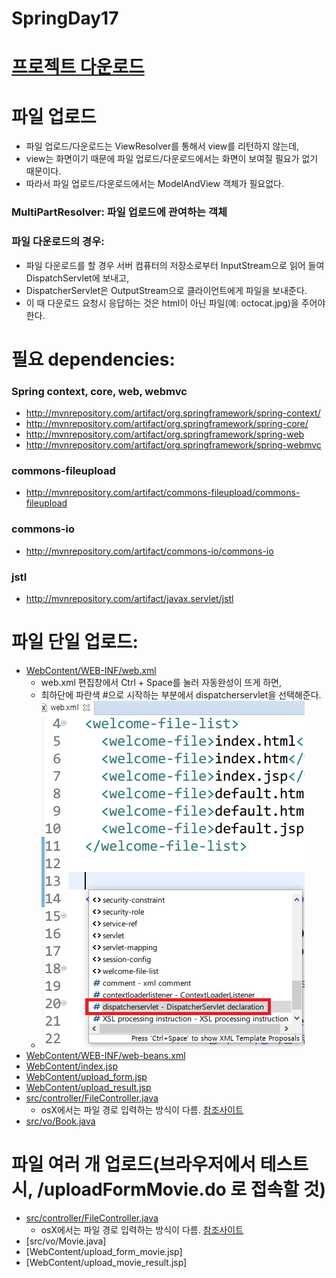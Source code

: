 SpringDay17
=============
# [프로젝트 다운로드](https://github.com/irrationnelle/SpringWorkspace/blob/master/SpringDay17/SpringDay17.zip)
# 파일 업로드
* 파일 업로드/다운로드는 ViewResolver를 통해서 view를 리턴하지 않는데,
* view는 화면이기 때문에 파일 업로드/다운로드에서는 화면이 보여질 필요가 없기 때문이다.
* 따라서 파일 업로드/다운로드에서는 ModelAndView 객체가 필요없다.

### MultiPartResolver: 파일 업로드에 관여하는 객체
### 파일 다운로드의 경우:
* 파일 다운로드를 할 경우 서버 컴퓨터의 저장소로부터 InputStream으로 읽어 들여 DispatchServlet에 보내고,
* DispatcherServlet은 OutputStream으로 클라이언트에게 파일을 보내준다.
* 이 때 다운로드 요청시 응답하는 것은 html이 아닌 파일(예: octocat.jpg)을 주어야 한다.

# 필요 dependencies:
### Spring context, core, web, webmvc
* http://mvnrepository.com/artifact/org.springframework/spring-context/
* http://mvnrepository.com/artifact/org.springframework/spring-core/
* http://mvnrepository.com/artifact/org.springframework/spring-web
* http://mvnrepository.com/artifact/org.springframework/spring-webmvc

### commons-fileupload
* http://mvnrepository.com/artifact/commons-fileupload/commons-fileupload
    
### commons-io
* http://mvnrepository.com/artifact/commons-io/commons-io

### jstl
* http://mvnrepository.com/artifact/javax.servlet/jstl

# 파일 단일 업로드:
* [WebContent/WEB-INF/web.xml](https://github.com/irrationnelle/SpringWorkspace/blob/master/SpringDay17/WebContent/WEB-INF/web.xml)
    * web.xml 편집창에서 Ctrl + Space를 눌러 자동완성이 뜨게 하면,
    * 최하단에 파란색 #으로 시작하는 부분에서 dispatcherservlet을 선택해준다.
    * ![web.xml에서 자동완성](https://github.com/irrationnelle/SpringWorkspace/blob/master/imgs/autocomplete_dispatcherservlet.png)
* [WebContent/WEB-INF/web-beans.xml](https://github.com/irrationnelle/SpringWorkspace/blob/master/SpringDay17/WebContent/WEB-INF/web-beans.xml)
* [WebContent/index.jsp](https://github.com/irrationnelle/SpringWorkspace/blob/master/SpringDay17/WebContent/index.jsp)
* [WebContent/upload_form.jsp](https://github.com/irrationnelle/SpringWorkspace/blob/master/SpringDay17/WebContent/upload_form.jsp)
* [WebContent/upload_result.jsp](https://github.com/irrationnelle/SpringWorkspace/blob/master/SpringDay17/WebContent/upload_result.jsp)
* [src/controller/FileController.java](https://github.com/irrationnelle/SpringWorkspace/blob/master/SpringDay17/src/controller/FileController.java)
    * osX에서는 파일 경로 입력하는 방식이 다름. [참조사이트](http://stackoverflow.com/questions/5972026/path-to-file-on-a-mac-filenotfoundexception)
* [src/vo/Book.java](https://github.com/irrationnelle/SpringWorkspace/blob/master/SpringDay17/src/vo/Book.java)

# 파일 여러 개 업로드(브라우저에서 테스트 시, /uploadFormMovie.do 로 접속할 것)
* [src/controller/FileController.java](https://github.com/irrationnelle/SpringWorkspace/blob/master/SpringDay17/src/controller/FileController.java)
    * osX에서는 파일 경로 입력하는 방식이 다름. [참조사이트](http://stackoverflow.com/questions/5972026/path-to-file-on-a-mac-filenotfoundexception)
* [src/vo/Movie.java]
* [WebContent/upload_form_movie.jsp]
* [WebContent/upload_movie_result.jsp]
